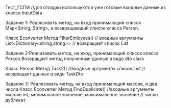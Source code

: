 Тест_ГСПИ
//для отладки  используются уже готовые входные данные из класса InputData

Задание 1: Реализовать метод, на вход принимающий список Map<String,
String>, а возвращающий список класса Person.

Класс Econverter
	Метод FilterEmloyees() // входные аргументы List<Dictionary<string,string>>
							// возвращает список List<Person>

Задание 2:Реализовать метод, на вход, принимающий список класса Person.Возвращает метод полученные данные в виде dto
class

Класс Person
	Метод Task2() //входные аргументы список List<Person>
					//возвращает данные в виде TaskDto

Задание 3: Реализовать метод, на вход принимающий массив, и два числа
Класс Econverter
	Метод FindDuplicate() //входные аргументы массив int, минимальное значение, максимальное значение
							// число дубликат